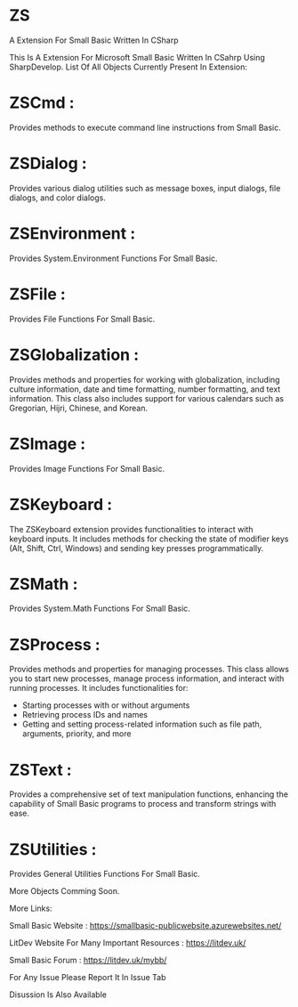# ZS
A Extension For Small Basic Written In CSharp

This Is A Extension For Microsoft Small Basic Written In CSahrp Using SharpDevelop.
List Of All Objects Currently Present In Extension:
# ZSCmd :  
Provides methods to execute command line instructions from Small Basic.

# ZSDialog :
Provides various dialog utilities such as message boxes, input dialogs, file dialogs, and color dialogs.

# ZSEnvironment :
Provides System.Environment Functions For Small Basic.

# ZSFile : 
Provides File Functions For Small Basic.

# ZSGlobalization : 
Provides methods and properties for working with globalization, including culture information, date and time formatting, number formatting, and text information. This class also includes support for various calendars such as Gregorian, Hijri, Chinese, and Korean.

# ZSImage : 
Provides Image Functions For Small Basic.

# ZSKeyboard :
The ZSKeyboard extension provides functionalities to interact with keyboard inputs. It includes methods for checking the state of modifier keys (Alt, Shift, Ctrl, Windows) and sending key presses programmatically.

# ZSMath : 
Provides System.Math Functions For Small Basic.

# ZSProcess :
Provides methods and properties for managing processes.
This class allows you to start new processes, manage process information, and interact with running processes.
It includes functionalities for:
- Starting processes with or without arguments
- Retrieving process IDs and names
- Getting and setting process-related information such as file path, arguments, priority, and more

# ZSText :
Provides a comprehensive set of text manipulation functions, enhancing the capability of Small Basic programs to process and transform strings with ease.

# ZSUtilities :
Provides General Utilities Functions For Small Basic.

More Objects Comming Soon.

More Links:

Small Basic Website : https://smallbasic-publicwebsite.azurewebsites.net/

LitDev Website For Many Important Resources : https://litdev.uk/

Small Basic Forum : https://litdev.uk/mybb/

For Any Issue Please Report It In Issue Tab

Disussion Is Also Available 
